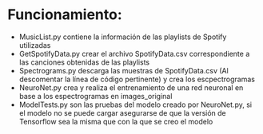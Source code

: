 # Funcionamiento:
* MusicList.py contiene la información de las playlists de Spotify utilizadas
* GetSpotifyData.py crear el archivo SpotifyData.csv correspondiente a las canciones obtenidas de las playlists
* Spectrograms.py descarga las muestras de SpotifyData.csv (Al descomentar la línea de código pertinente) y crea los escpectrogramas
* NeuroNet.py crea y realiza el entrenamiento de una red neuronal en base a los espectrogramas en images_original
* ModelTests.py son las pruebas del modelo creado por NeuroNet.py, si el modelo no se puede cargar asegurarse de que la versión de Tensorflow sea la misma que con la que se creo el modelo
